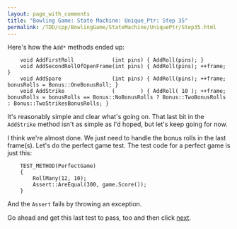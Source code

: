 ```yaml
---
layout: page_with_comments
title: "Bowling Game: State Machine: Unique_Ptr: Step 35"
permalink: /TDD/cpp/BowlingGame/StateMachine/UniquePtr/Step35.html
---
```


Here's how the ```Add*``` methods ended up:

```
    void AddFirstRoll            (int pins) { AddRoll(pins); }
    void AddSecondRollOfOpenFrame(int pins) { AddRoll(pins); ++frame; }
    void AddSpare                (int pins) { AddRoll(pins); ++frame; bonusRolls = Bonus::OneBonusRoll; }
    void AddStrike               (        ) { AddRoll( 10 ); ++frame; bonusRolls = bonusRolls == Bonus::NoBonusRolls ? Bonus::TwoBonusRolls : Bonus::TwoStrikesBonusRolls; }
```

It's reasonably simple and clear what's going on. That last bit in the ```AddStrike``` method isn't as simple as I'd hoped, but let's keep going for now.

I think we're almost done.  We just need to handle the bonus rolls in the last frame(s). 
Let's do the perfect game test.  The test code for a perfect game is just this:
```
    TEST_METHOD(PerfectGame)
    {
        RollMany(12, 10);
        Assert::AreEqual(300, game.Score());
    }
```
And the ```Assert``` fails by throwing an exception.

Go ahead and get this last test to pass, too and then click [next](Step36.html).
